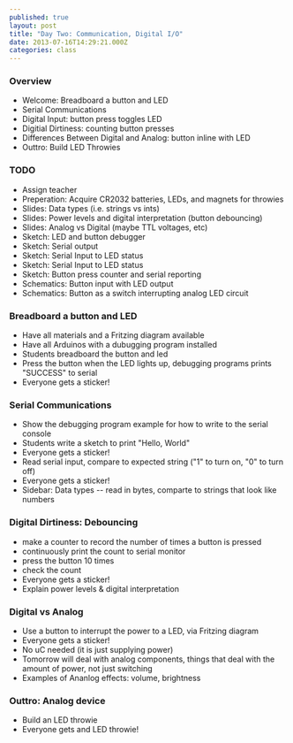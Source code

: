 ```yaml
---
published: true
layout: post
title: "Day Two: Communication, Digital I/O"
date: 2013-07-16T14:29:21.000Z
categories: class
---
```


### Overview

* Welcome: Breadboard a button and LED
* Serial Communications
* Digital Input: button press toggles LED
* Digitial Dirtiness: counting button presses
* Differences Between Digital and Analog: button inline with LED
* Outtro: Build LED Throwies

### TODO

* Assign teacher
* Preperation: Acquire CR2032 batteries, LEDs, and magnets for throwies
* Slides: Data types (i.e. strings vs ints)
* Slides: Power levels and digital interpretation (button debouncing)
* Slides: Analog vs Digital (maybe TTL voltages, etc)
* Sketch: LED and button debugger
* Sketch: Serial output
* Sketch: Serial Input to LED status
* Sketch: Serial Input to LED status
* Sketch: Button press counter and serial reporting
* Schematics: Button input with LED output
* Schematics: Button as a switch interrupting analog LED circuit

### Breadboard a button and LED

* Have all materials and a Fritzing diagram available
* Have all Arduinos with a dubugging program installed
* Students breadboard the button and led
* Press the button when the LED lights up, debugging programs prints "SUCCESS" to serial
* Everyone gets a sticker!

### Serial Communications

* Show the debugging program example for how to write to the serial console
* Students write a sketch to print "Hello, World"
* Everyone gets a sticker!
* Read serial input, compare to expected string ("1" to turn on, "0" to turn off)
* Everyone gets a sticker!
* Sidebar: Data types -- read in bytes, comparte to strings that look like numbers

### Digital Dirtiness: Debouncing

* make a counter to record the number of times a button is pressed
* continuously print the count to serial monitor
* press the button 10 times
* check the count
* Everyone gets a sticker!
* Explain power levels & digital interpretation

### Digital vs Analog

* Use a button to interrupt the power to a LED, via Fritzing diagram
* Everyone gets a sticker!
* No uC needed (it is just supplying power)
* Tomorrow will deal with analog components, things that deal with the amount of power, not just switching
* Examples of Ananlog effects: volume, brightness

### Outtro: Analog device

* Build an LED throwie
* Everyone gets and LED throwie!
